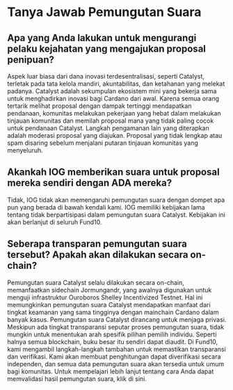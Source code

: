 # **Tanya Jawab Pemungutan Suara**

## **Apa yang Anda lakukan untuk mengurangi pelaku kejahatan yang mengajukan proposal penipuan?**

Aspek luar biasa dari dana inovasi terdesentralisasi, seperti Catalyst, terletak pada tata kelola mandiri, akuntabilitas, dan ketahanan yang melekat padanya. Catalyst adalah sekumpulan ekosistem mini yang bekerja sama untuk menghadirkan inovasi bagi Cardano dari awal. Karena semua orang tertarik melihat proposal dengan dampak tertinggi mendapatkan pendanaan, komunitas melakukan pekerjaan yang hebat dalam melakukan tinjauan komunitas dan memilah proposal mana yang tidak paling cocok untuk pendanaan Catalyst. Langkah pengamanan lain yang diterapkan adalah moderasi proposal yang diajukan. Proposal yang tidak lengkap atau spam disaring sebelum menjalani putaran tinjauan komunitas yang menyeluruh.

## **Akankah IOG memberikan suara untuk proposal mereka sendiri dengan ADA mereka?**

Tidak, IOG tidak akan memengaruhi pemungutan suara dengan dompet apa pun yang berada di bawah kendali kami. IOG memiliki kebijakan lama tentang tidak berpartisipasi dalam pemungutan suara Catalyst. Kebijakan ini akan berlanjut di seluruh Fund10.

## **Seberapa transparan pemungutan suara tersebut? Apakah akan dilakukan secara on-chain?**

Pemungutan suara Catalyst selalu dilakukan secara on-chain, memanfaatkan sidechain Jormungandr, yang awalnya digunakan untuk menguji infrastruktur Ouroboros Shelley Incentivized Testnet. Hal ini memungkinkan pemungutan suara Catalyst mendapatkan manfaat dari tingkat keamanan yang sama tingginya dengan mainchain Cardano dalam banyak kasus. Pemungutan suara Catalyst dirancang untuk menjaga privasi. Meskipun ada tingkat transparansi seputar proses pemungutan suara, tidak mungkin untuk menentukan arah spesifik pilihan pemilih individu. Seperti halnya semua blockchain, buku besar itu sendiri dapat diaudit. Di Fund10, kami mengambil langkah-langkah tambahan untuk memastikan transparansi dan verifikasi. Kami akan membuat penghitungan dapat diverifikasi secara independen, dan semua data pemungutan suara akan tersedia untuk umum bagi komunitas. Untuk mempelajari lebih lanjut tentang cara Anda dapat memvalidasi hasil pemungutan suara, klik di sini.
